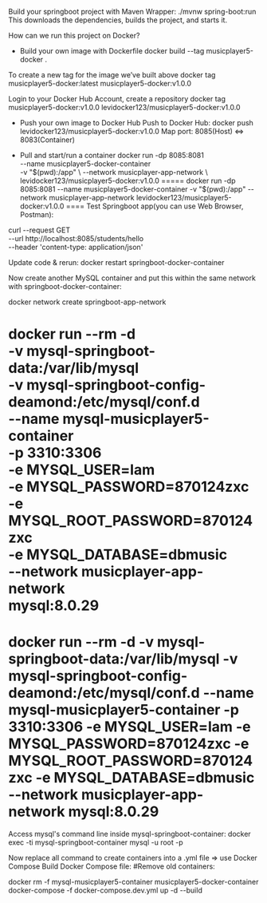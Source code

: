 Build your springboot project with Maven Wrapper:
./mvnw spring-boot:run
This downloads the dependencies, builds the project, and starts it.

How can we run this project on Docker?
- Build your own image with Dockerfile
docker build --tag musicplayer5-docker .

To create a new tag for the image we’ve built above
docker tag musicplayer5-docker:latest musicplayer5-docker:v1.0.0

Login to your Docker Hub Account, create a repository
docker tag musicplayer5-docker:v1.0.0 levidocker123/musicplayer5-docker:v1.0.0

- Push your own image to Docker Hub
Push to Docker Hub:
docker push levidocker123/musicplayer5-docker:v1.0.0
Map port: 8085(Host) <=> 8083(Container)

- Pull and start/run a container
docker run -dp 8085:8081 \
--name musicplayer5-docker-container \
-v "$(pwd):/app" \
--network musicplayer-app-network \
levidocker123/musicplayer5-docker:v1.0.0
=====
docker run -dp 8085:8081 --name musicplayer5-docker-container -v "$(pwd):/app" --network musicplayer-app-network levidocker123/musicplayer5-docker:v1.0.0
====
Test Springboot app(you can use Web Browser, Postman):

curl --request GET \
--url http://localhost:8085/students/hello \
--header 'content-type: application/json'

Update code & rerun:
docker restart springboot-docker-container

Now create another MySQL container and put this within the same 
network with springboot-docker-container:

docker network create springboot-app-network

docker run --rm -d \
-v mysql-springboot-data:/var/lib/mysql \
-v mysql-springboot-config-deamond:/etc/mysql/conf.d \
--name mysql-musicplayer5-container \
-p 3310:3306 \
-e MYSQL_USER=lam \
-e MYSQL_PASSWORD=870124zxc \
-e MYSQL_ROOT_PASSWORD=870124zxc \
-e MYSQL_DATABASE=dbmusic \
--network musicplayer-app-network \
mysql:8.0.29
=====
docker run --rm -d -v mysql-springboot-data:/var/lib/mysql -v mysql-springboot-config-deamond:/etc/mysql/conf.d --name mysql-musicplayer5-container -p 3310:3306 -e MYSQL_USER=lam -e MYSQL_PASSWORD=870124zxc -e MYSQL_ROOT_PASSWORD=870124zxc -e MYSQL_DATABASE=dbmusic --network musicplayer-app-network mysql:8.0.29
=====
Access mysql's command line inside mysql-springboot-container:
docker exec -ti mysql-springboot-container mysql -u root -p

Now replace all command to create containers into a .yml file
=> use Docker Compose
Build Docker Compose file:
#Remove old containers:

docker rm -f mysql-musicplayer5-container musicplayer5-docker-container
docker-compose -f docker-compose.dev.yml up -d --build
